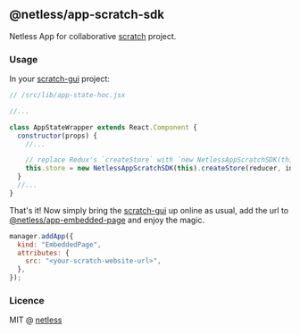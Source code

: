 ## @netless/app-scratch-sdk

Netless App for collaborative [scratch](https://scratch.mit.edu/) project.

### Usage

In your [scratch-gui](https://github.com/LLK/scratch-gui) project:

```js
// /src/lib/app-state-hoc.jsx

//...

class AppStateWrapper extends React.Component {
  constructor(props) {
    //...

    // replace Redux's `createStore` with `new NetlessAppScratchSDK(this).createStore`
    this.store = new NetlessAppScratchSDK(this).createStore(reducer, initialState, enhancer);
  }
  //...
}
```

That's it! Now simply bring the [scratch-gui](https://github.com/LLK/scratch-gui) up online as usual, add the url to [@netless/app-embedded-page](https://github.com/netless-io/netless-app/tree/master/packages/app-embedded-page) and enjoy the magic.

```js
manager.addApp({
  kind: "EmbeddedPage",
  attributes: {
    src: "<your-scratch-website-url>",
  },
});
```

### Licence

MIT @ [netless](https://github.com/netless-io)
